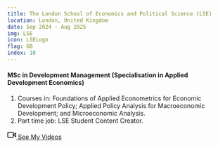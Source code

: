 ```yaml
---
title: The London School of Economics and Political Science (LSE)
location: London, United Kingdom
date: Sep 2024 - Aug 2025
img: LSE
icon: LSELogo
flag: GB
index: 10
---
```


<h4 class="text-left text-[clamp(1.3rem,3vw,1.45rem)] text-black">MSc in Development Management (Specialisation in Applied Development Economics)</h4>

<ol class="list-[circle]">
    <li class="ml-5 prose">
        Courses in: Foundations of Applied Econometrics for Economic Development Policy; Applied Policy Analysis for Macroeconomic Development; and Microeconomic Analysis.
    </li>
    <li class="ml-5 prose">
        Part time job: LSE Student Content Creator.
    </li>
</ol>

<a href="content_creator" class="inline-block text-center border-2 border-main-green-dark bg-main-green hover:bg-main-green-dark text-white font-medium px-6 py-3 rounded-lg mt-4 transition-all duration-300 transform hover:scale-105 shadow-md hover:shadow-lg mx-auto max-w-[280px] w-full">
    <span class="flex items-center justify-center gap-2">
        <svg xmlns="http://www.w3.org/2000/svg" width="20" height="20" viewBox="0 0 24 24" fill="none" stroke="currentColor" stroke-width="2" stroke-linecap="round" stroke-linejoin="round">
            <polygon points="23 7 16 12 23 17 23 7"></polygon>
            <rect x="1" y="5" width="15" height="14" rx="2" ry="2"></rect>
        </svg>
    See My Videos
    </span>
</a>
